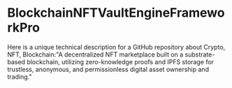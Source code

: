 # BlockchainNFTVaultEngineFrameworkPro
Here is a unique technical description for a GitHub repository about Crypto, NFT, Blockchain:"A decentralized NFT marketplace built on a substrate-based blockchain, utilizing zero-knowledge proofs and IPFS storage for trustless, anonymous, and permissionless digital asset ownership and trading."
